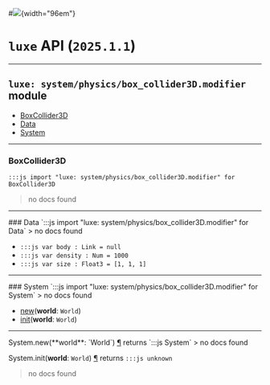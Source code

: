 #![](../../../../../../../../../images/luxe-dark.svg){width="96em"}

# `luxe` API (`2025.1.1`)  


---

## `luxe: system/physics/box_collider3D.modifier` module

- [BoxCollider3D](#boxcollider3d)   
- [Data](#data)   
- [System](#system)   

---

### BoxCollider3D
`:::js import "luxe: system/physics/box_collider3D.modifier" for BoxCollider3D`
> no docs found


<hr/>
### Data
`:::js import "luxe: system/physics/box_collider3D.modifier" for Data`
> no docs found

- `:::js var body : Link = null`
- `:::js var density : Num = 1000`
- `:::js var size : Float3 = [1, 1, 1]`

<hr/>
### System
`:::js import "luxe: system/physics/box_collider3D.modifier" for System`
> no docs found

- [new](#System.new)(**world**: `World`)
- [init](#System.init)(**world**: `World`)

<hr/>
<endpoint module="luxe: system/physics/box_collider3D.modifier" class="System" signature="new(world : World)"></endpoint>
<signature id="System.new">System.new(**world**: `World`)
<a class="headerlink" href="#System.new" title="Permanent link">¶</a></signature>
<span class='api_ret'>returns</span> `:::js System`
> no docs found   

<endpoint module="luxe: system/physics/box_collider3D.modifier" class="System" signature="init(world : World)"></endpoint>
<signature id="System.init">System.init(**world**: `World`)
<a class="headerlink" href="#System.init" title="Permanent link">¶</a></signature>
<span class='api_ret'>returns</span> `:::js unknown`
> no docs found   


